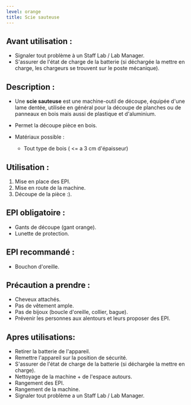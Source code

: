```yaml
---
level: orange
title: Scie sauteuse
---
```


## Avant utilisation : 

- Signaler tout problème à un Staff Lab / Lab Manager.
- S'assurer de l'état de charge de la batterie (si déchargée la mettre en charge, les chargeurs se trouvent sur le poste mécanique).

## Description : 

  - Une **scie sauteuse** est une machine-outil de découpe, équipée d'une lame dentée, 
  utilisée en général pour la découpe de planches ou de panneaux en bois mais aussi de plastique et d'aluminium.

- Permet la découpe pièce en bois.
- Matériaux possible : 
  - Tout type de bois ( <= a 3 cm d'épaisseur)

## Utilisation : 

1. Mise en place des EPI. 
2. Mise en route de la machine. 
3. Découpe de la pièce :).

## EPI obligatoire : 

- Gants de découpe (gant orange).
- Lunette de protection.

## EPI recommandé :

- Bouchon d'oreille.

## Précaution a prendre : 

- Cheveux attachés.
- Pas de vêtement ample.
- Pas de bijoux (boucle d'oreille, collier, bague).
- Prévenir les personnes aux alentours et leurs proposer des EPI.

## Apres utilisations: 

- Retirer la batterie de l'appareil.
- Remettre l'appareil sur la position de sécurité.
- S'assurer de l'état de charge de la batterie (si déchargée la mettre en charge).
- Nettoyage de la machine + de l'espace autours.
- Rangement des EPI.
- Rangement de la machine.
- Signaler tout problème a un Staff Lab / Lab Manager.